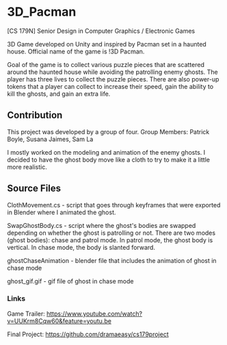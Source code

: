 # 3D_Pacman
[CS 179N] Senior Design in Computer Graphics / Electronic Games

3D Game developed on Unity and inspired by Pacman set in a haunted house.
Official name of the game is !3D Pacman.

Goal of the game is to collect various puzzle pieces that are scattered
around the haunted house while avoiding the patrolling enemy ghosts.
The player has three lives to collect the puzzle pieces. There are also
power-up tokens that a player can collect to increase their speed, gain
the ability to kill the ghosts, and gain an extra life.

## Contribution
This project was developed by a group of four.
Group Members: Patrick Boyle, Susana Jaimes, Sam La

I mostly worked on the modeling and animation of the enemy ghosts. I 
decided to have the ghost body move like a cloth to try to make it a 
little more realistic.

## Source Files
ClothMovement.cs - script that goes through keyframes that were exported
in Blender where I animated the ghost.

SwapGhostBody.cs - script where the ghost's bodies are swapped depending
on whether the ghost is patrolling or not. There are two modes (ghost bodies):
chase and patrol mode. In patrol mode, the ghost body is vertical. In
chase mode, the body is slanted forward.

ghostChaseAnimation - blender file that includes the animation of ghost 
in chase mode

ghost_gif.gif - gif file of ghost in chase mode

### Links
Game Trailer: https://www.youtube.com/watch?v=UUKrm8Cqw60&feature=youtu.be

Final Project: https://github.com/dramaeasy/cs179project
